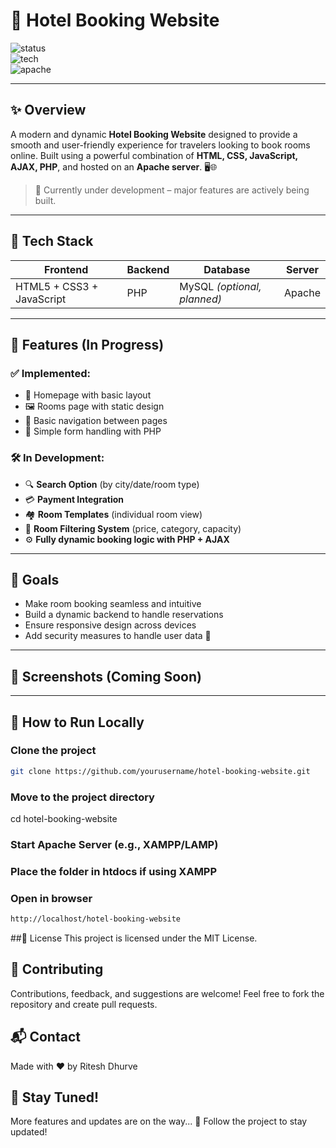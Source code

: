 # 🏨 Hotel Booking Website

![status](https://img.shields.io/badge/Status-Under_Development-orange?style=for-the-badge&logo=php)  
![tech](https://img.shields.io/badge/Built%20With-HTML%2C%20CSS%2C%20JavaScript%2C%20PHP%2C%20AJAX-blueviolet?style=for-the-badge&logo=codeforces)  
![apache](https://img.shields.io/badge/Server-Apache-red?style=for-the-badge&logo=apache)

---

## ✨ Overview

A modern and dynamic **Hotel Booking Website** designed to provide a smooth and user-friendly experience for travelers looking to book rooms online. Built using a powerful combination of **HTML, CSS, JavaScript, AJAX, PHP**, and hosted on an **Apache server**. 🖥️🌐

> 🚧 Currently under development – major features are actively being built.

---

## 🧩 Tech Stack

| Frontend | Backend | Database | Server |
|----------|---------|----------|--------|
| HTML5 + CSS3 + JavaScript | PHP | MySQL *(optional, planned)* | Apache |

---

## 📌 Features (In Progress)

### ✅ Implemented:
- 📄 Homepage with basic layout
- 🖼️ Rooms page with static design
- 🔗 Basic navigation between pages
- 🧪 Simple form handling with PHP

### 🛠️ In Development:
- 🔍 **Search Option** (by city/date/room type)
- 💳 **Payment Integration**
- 🏘️ **Room Templates** (individual room view)
- 🧹 **Room Filtering System** (price, category, capacity)
- ⚙️ **Fully dynamic booking logic with PHP + AJAX**

---

## 🎯 Goals

- Make room booking seamless and intuitive  
- Build a dynamic backend to handle reservations  
- Ensure responsive design across devices  
- Add security measures to handle user data 🔐  

---

## 📸 Screenshots (Coming Soon)

<!-- Placeholder for future screenshots -->

---

## 🧪 How to Run Locally

### Clone the project
```bash
git clone https://github.com/yourusername/hotel-booking-website.git

```
### Move to the project directory
cd hotel-booking-website


### Start Apache Server (e.g., XAMPP/LAMP)

### Place the folder in htdocs if using XAMPP

### Open in browser
```bash
http://localhost/hotel-booking-website
```
##📄 License
This project is licensed under the MIT License.

 ## 🙌 Contributing
Contributions, feedback, and suggestions are welcome!
Feel free to fork the repository and create pull requests.

## 📬 Contact
Made with ❤️ by Ritesh Dhurve

## 🌟 Stay Tuned!
More features and updates are on the way... 🚀
Follow the project to stay updated!


